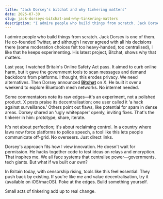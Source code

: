 ```yaml
---
title: "Jack Dorsey's bitchat and why tinkering matters"
date: 2025-07-30
slug: jack-dorseys-bitchat-and-why-tinkering-matters
description: "I admire people who build things from scratch. Jack Dorsey's latest project, Bitchat, shows why experimental building matters."
---
```


I admire people who build things from scratch. Jack Dorsey is one of them. He co-founded Twitter, and although I never agreed with all his decisions there (some moderation choices felt too heavy-handed, too centralised), I like that he keeps experimenting. His latest project, Bitchat, shows why that matters.

Last year, I watched Britain's Online Safety Act pass. It aimed to curb online harm, but it gave the government tools to scan messages and demand backdoors from platforms. I thought, this erodes privacy. We need alternatives. Then Dorsey announced **[Bitchat](https://bitchat.free/)** on X. He built it over a weekend to explore Bluetooth mesh networks. No internet needed.

Some commentators note its raw edges—it's an experiment, not a polished product. X posts praise its decentralisation; one user called it 'a hack against surveillance.' Others point out flaws, like potential for spam in dense areas. Dorsey shared an 'ugly whitepaper' openly, inviting fixes. That's the tinkerer in him: prototype, share, iterate.

It's not about perfection; it's about reclaiming control. In a country where laws now force platforms to police speech, a tool like this lets people communicate off-grid. No overseers. Just direct links.

Dorsey's approach fits how I view innovation. He doesn't wait for permission. He hacks together code to test ideas on relays and encryption. That inspires me. We all face systems that centralise power—governments, tech giants. But what if we built our own?

In Britain today, with censorship rising, tools like this feel essential. They push back by existing. If you're like me and value decentralisation, try it (available on iOS/macOS). Poke at the edges. Build something yourself.

Small acts of tinkering add up to real change.
